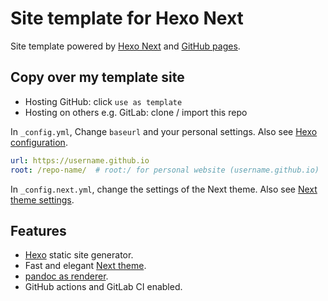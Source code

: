# Site template for Hexo Next

Site template powered by [Hexo Next](https://theme-next.js.org/) and [GitHub pages](https://pages.github.com/).

## Copy over my template site

- Hosting GitHub: click `use as template`
- Hosting on others e.g. GitLab: clone / import this repo

In `_config.yml`, Change `baseurl` and your personal settings. Also see [Hexo configuration](https://hexo.io/docs/configuration.html).
```yml _config.yml
url: https://username.github.io
root: /repo-name/  # root:/ for personal website (username.github.io)
```

In `_config.next.yml`, change the settings of the Next theme. Also see [Next theme settings](https://theme-next.js.org/docs/theme-settings/).

## Features
- [Hexo](https://hexo.io/zh-tw/) static site generator.
- Fast and elegant [Next theme](https://theme-next.js.org/).
- [pandoc as renderer](https://github.com/wzpan/hexo-renderer-pandoc).
- GitHub actions and GitLab CI enabled.
